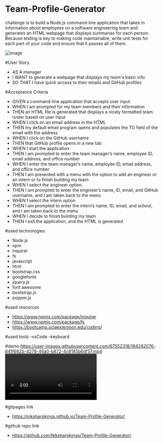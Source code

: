 # Team-Profile-Generator
challenge is to build a Node.js command-line application that takes in information about employees on a software engineering team and generates an HTML webpage that displays summaries for each person. Because testing is key to making code maintainable,  write unit tests for each part of your code and ensure that it passes all of them.

![image](https://user-images.githubusercontent.com/67552318/184282832-469672fc-d662-45b5-9e56-5ca8e92e7f29.png)

#User Story
- AS A manager
- I WANT to generate a webpage that displays my team's basic info
- SO THAT I have quick access to their emails and GitHub profiles

#Acceptance Criteria
- GIVEN a command-line application that accepts user input
- WHEN I am prompted for my team members and their information
- THEN an HTML file is generated that displays a nicely formatted team roster based on user input
- WHEN I click on an email address in the HTML
- THEN my default email program opens and populates the TO field of the email with the address
- WHEN I click on the GitHub username
- THEN that GitHub profile opens in a new tab
- WHEN I start the application
- THEN I am prompted to enter the team manager’s name, employee ID, email address, and office number
- WHEN I enter the team manager’s name, employee ID, email address, and office number
- THEN I am presented with a menu with the option to add an engineer or an intern or to finish building my team
- WHEN I select the engineer option
- THEN I am prompted to enter the engineer’s name, ID, email, and GitHub username, and I am taken back to the menu
- WHEN I select the intern option
- THEN I am prompted to enter the intern’s name, ID, email, and school, and I am taken back to the menu
- WHEN I decide to finish building my team
- THEN I exit the application, and the HTML is generated

#used technologies
- Node.js
- npm
- inquirer
- fs
- javascript
- html
- bootstrap.css
- googlefonts
- jquery.js
- font awesome
- bootstrap.js
- popper.js

#used resources
- https://www.npmjs.com/package/inquirer
- https://www.npmjs.com/package/fs
- https://bootcamp.uclaextension.edu/coding/

#used tools
-vsCode
-keyboard

#demo
https://user-images.githubusercontent.com/67552318/184282076-841f682b-4278-46a0-b872-4c6185b6df57.mp4
![video](https://user-images.githubusercontent.com/67552318/184282092-f77b51d8-a91a-4697-9a9c-156078c8793a.mp4)

#gitpages link
- https://niksharpkings.github.io/Team-Profile-Generator/

#github repo link
- https://github.com/Niksharpkings/Team-Profile-Generator/
